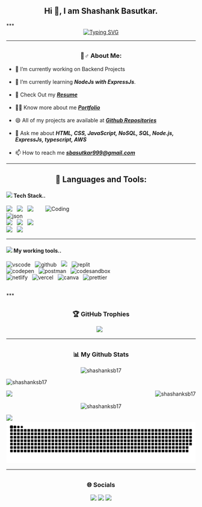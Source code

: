 <!-- ![](https://raw.githubusercontent.com/halfrost/halfrost/master/icons/header_.png) -->
<!-- <a href="#"><img width="100%" height="auto" src="(https://raw.githubusercontent.com/halfrost/halfrost/master/icons/header_.png" height="175px"/></a> -->

<h2 align="center">Hi 👋, I am Shashank Basutkar.</h2>
***
  <div align="center">
      <a href="https://git.io/typing-svg"><img src="https://readme-typing-svg.demolab.com?font=Fira+Code&pause=1000&width=435&lines=Hi+!++I+am+Shashank+Basutkar;I+am+a+Full-Stack+Node+Developer;Interested+to+coordinate+with+a+team;Curious+to+master+new+things+!" alt="Typing SVG" /></a>
  </div>
  
***

## <h3 align="center">💫♂️ About Me:</h3>

 - 🔭 I’m currently working on Backend Projects</a>
  <br><br>
 - 🌱 I’m currently learning ***NodeJs with ExpressJs***.
  <br><br>
 - 🤔 Check Out my ***<a href="https://drive.google.com/file/d/11_-r_h6_JgUhM2Dp9SmyMQJFasghLrMJ/view">Resume</a>***
  <br><br>
 - 👨‍💻  Know more about me ***<a href="https://shashanksb17.github.io/">Portfolio</a>***
  <br><br>
 - 😄 All of my projects are available at ***<a href="https://github.com/shashanksb17?tab=repositories">Github Repositories</a>***
  <br><br>
 - 💬 Ask me about ***HTML, CSS, JavaScript, NoSQL, SQL, Node.js, ExpressJs, typescript, AWS***
  <br><br>
 - 📫 How to reach me ***sbasutkar999@gmail.com***
 
***

  
<h2 align="center">🚀 Languages and Tools: </h2>

<h4><img src="https://media.giphy.com/media/iY8CRBdQXODJSCERIr/giphy.gif" width="30px">&nbsp;Tech Stack..</h4>
 <img align="right" alt="Coding" width="400" src="https://media4.giphy.com/media/f3iwJFOVOwuy7K6FFw/giphy.gif?cid=ecf05e47bjfe8te8r9n9ajgj8iez0d0fe62z4yzwhcbkghl7&rid=giphy.gif&ct=g">
 
<p>
     <img src="https://img.shields.io/badge/html5%20-%23e34f26.svg?&style=for-the-badge&logo=html5&logoColor=white" />&nbsp;&nbsp;
     <img src="https://img.shields.io/badge/css3%20-%231572B6.svg?&style=for-the-badge&logo=css3&logoColor=white" />&nbsp;&nbsp;
     <img src="https://img.shields.io/badge/react-%2320232a.svg?style=for-the-badge&logo=react&logoColor=%2361DAFB" />&nbsp;&nbsp;
     <img src="https://img.shields.io/badge/Node.js-43853D?style=for-the-badge&logo=node.js&logoColor=white" alt="json" />&nbsp;&nbsp;
  <br/>
    <img src="https://img.shields.io/badge/express.js-%23404d59.svg?style=for-the-badge&logo=express&logoColor=%2361DAFB" />&nbsp;&nbsp;
    <img src="https://img.shields.io/badge/MongoDB-%234ea94b.svg?style=for-the-badge&logo=mongodb&logoColor=white" />&nbsp;&nbsp;
    <img src="https://img.shields.io/badge/NPM-%23000000.svg?style=for-the-badge&logo=npm&logoColor=white" />&nbsp;&nbsp;
  <br/>
    <img src="https://img.shields.io/badge/javascript%20-%23F7DF1.svg?&style=for-the-badge&logo=javascript&logoColor=white" />&nbsp;&nbsp;
    <img src="https://img.shields.io/badge/adobephotoshop-%2331A8FF.svg?style=for-the-badge&logo=adobephotoshop&logoColor=white" />&nbsp;&nbsp;
  <br/>
</p>
<hr>
 
<h4><img src="https://media.giphy.com/media/iY8CRBdQXODJSCERIr/giphy.gif" width="30px">&nbsp;My working tools..</h4>
<p>
    <img src="https://img.shields.io/badge/VSCode-0078D4?style=for-the-badge&logo=visual%20studio%20code&logoColor=white" alt="vscode" />&nbsp;&nbsp;
    <img src="https://img.shields.io/badge/GitHub-100000?style=for-the-badge&logo=github&logoColor=white" alt="github"/>&nbsp;&nbsp;
    <img src="https://img.shields.io/badge/Git%20-%23F7DF1E.svg?&style=for-the-badge&color=blue&logo=Git&logoColor=white" />&nbsp;&nbsp;
    <img src="https://img.shields.io/badge/replit-667881?style=for-the-badge&logo=replit&logoColor=white" alt="replit" />&nbsp;&nbsp;
 <br/>
     <img src="https://img.shields.io/badge/Codepen-000000?style=for-the-badge&logo=codepen&logoColor=white" alt="codepen" />&nbsp;&nbsp;
     <img src="https://img.shields.io/badge/Postman-FF6C37?style=for-the-badge&logo=Postman&logoColor=white" alt="postman"/>&nbsp;&nbsp;
     <img src="https://img.shields.io/badge/Codesandbox-000000?style=for-the-badge&logo=CodeSandbox&logoColor=white" alt="codesandbox" />&nbsp;&nbsp;
 <br/>
    <img src="https://img.shields.io/badge/Netlify-00C7B7?style=for-the-badge&logo=netlify&logoColor=white" alt="netlify" />&nbsp;&nbsp;
    <img src="https://img.shields.io/badge/Vercel-000000?style=for-the-badge&logo=vercel&logoColor=white" alt="vercel" />&nbsp;&nbsp;
    <img src="https://img.shields.io/badge/Canva-%2300C4CC.svg?&style=for-the-badge&logo=Canva&logoColor=white" alt="canva" />&nbsp;&nbsp;
    <img src="https://img.shields.io/badge/prettier-1A2C34?style=for-the-badge&logo=prettier&logoColor=F7BA3E" alt="prettier" />&nbsp;&nbsp;
</p>
<br/>
<!-- <img src='https://raw.githubusercontent.com/andreasbm/readme/master/assets/lines/colored.png' /> -->
***


## <h3 align="center">🏆 GitHub Trophies</h3>
<p align="center"><img src="https://github-profile-trophy.vercel.app/?username=shashanksb17&theme=radical&no-frame=false&no-bg=true&margin-w=4"  />&nbsp;&nbsp;</p>

<!-- <img src='https://raw.githubusercontent.com/andreasbm/readme/master/assets/lines/colored.png' /> -->
***


## <h3 align="center">📊 My Github Stats</h3>


<div display="flex">

  <p align="center"><img align="center" src="https://github-readme-streak-stats.herokuapp.com/?user=shashanksb17&theme=black-ice&hide_border=true&stroke=0000&background=060A0CD0" alt="shashanksb17" /></p>

  <p>&nbsp;<img align="left" src="https://github-readme-stats.vercel.app/api?username=shashanksb17&show_icons=true&count_private=true&theme=react&hide_border=true&bg_color=0D1117" alt="shashanksb17" /></p>

  <p><img align="right" src="https://github-readme-stats.vercel.app/api/top-langs/?username=shashanksb17&langs_count=8&count_private=true&layout=compact&theme=react&hide_border=true&bg_color=0D1117" alt="shashanksb17" /></p>

</div>

<img src='https://raw.githubusercontent.com/andreasbm/readme/master/assets/lines/colored.png' /> 
	<p align="center"> <img src="https://visitcount.itsvg.in/api?id=shashanksb17&icon=7&color=0" alt="shashanksb17" /> </p>
<img src='https://raw.githubusercontent.com/andreasbm/readme/master/assets/lines/colored.png' /> 
  

<div align="center">
  <img  src="https://github.com/1999AZZAR/1999AZZAR/blob/main/resources/img/grid-snake.svg" alt="snake" />
</div>

<!-- <img src='https://raw.githubusercontent.com/andreasbm/readme/master/assets/lines/colored.png' />  -->
***

## <h3 align="center">🌐 Socials </h3>
<p align="center">
  <a href = "https://www.linkedin.com/in/shashank-basutkar-3bb523206/"><img src="https://img.icons8.com/fluent/48/000000/linkedin.png"/></a>
  <a href = "https://twitter.com/shashankb98"><img src="https://img.icons8.com/fluent/48/000000/twitter.png"/></a>
  <a href = "https://www.youtube.com/channel/UCxdEn5JB40xhZmaLtu6ap0w"><img src="https://img.icons8.com/color/48/000000/youtube-play.png"/></a>
</p>




